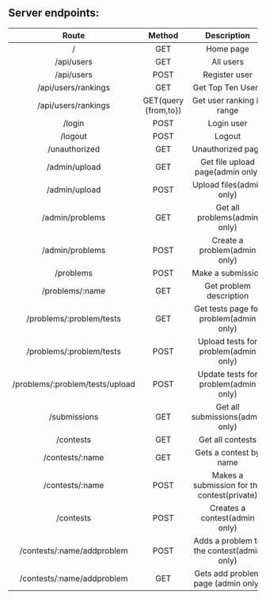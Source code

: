 ## Server endpoints:
| Route                              | Method                                         | Description                                  |
|:----------------------------------:|:----------------------------------------------:|:--------------------------------------------:|
| /                                  | GET                                            | Home page                                    |
| /api/users                         | GET                                            | All users                                    |
| /api/users                         | POST                                           | Register user                                |
| /api/users/rankings                | GET                                            | Get Top Ten Users                            |
| /api/users/rankings                | GET(query {from,to})                           | Get user ranking in range                    |
| /login                             | POST                                           | Login user                                   |
| /logout                            | POST                                           | Logout                                       |
| /unauthorized                      | GET                                            | Unauthorized page                            |
| /admin/upload                      | GET                                            | Get file upload page(admin only)             |
| /admin/upload                      | POST                                           | Upload files(admin only)                     |
| /admin/problems                    | GET                                            | Get all problems(admin only)                 |
| /admin/problems                    | POST                                           | Create a problem(admin only)                 |
| /problems                          | POST                                           | Make a submission                            |
| /problems/:name                    | GET                                            | Get problem description                      |
| /problems/:problem/tests           | GET                                            | Get tests page for problem(admin only)       |
| /problems/:problem/tests           | POST                                           | Upload tests for problem(admin only)         |
| /problems/:problem/tests/upload    | POST                                           | Update tests for problem(admin only)         |
| /submissions                       | GET                                            | Get all submissions(admin only)              |
| /contests                          | GET                                            | Get all contests                             |
| /contests/:name                    | GET                                            | Gets a contest by name                       |
| /contests/:name                    | POST                                           | Makes a submission for the contest(private)  |
| /contests                          | POST                                           | Creates a contest(admin only)                |
| /contests/:name/addproblem         | POST                                           | Adds a problem to the contest(admin only)    |
| /contests/:name/addproblem         | GET                                            | Gets add problem page (admin only)           |